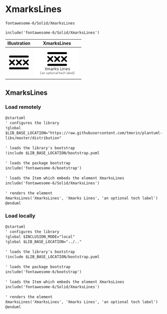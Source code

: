 # XmarksLines


```text
fontawesome-6/Solid/XmarksLines
```

```text
include('fontawesome-6/Solid/XmarksLines')
```



| Illustration | XmarksLines |
| :---: | :---: |
| ![illustration for Illustration](../../fontawesome-6/Solid/XmarksLines.png) | ![illustration for XmarksLines](../../fontawesome-6/Solid/XmarksLines.Local.png) |




## XmarksLines

### Load remotely
```plantuml
@startuml
' configures the library
!global $LIB_BASE_LOCATION="https://raw.githubusercontent.com/tmorin/plantuml-libs/master/distribution"

' loads the library's bootstrap
!include $LIB_BASE_LOCATION/bootstrap.puml

' loads the package bootstrap
include('fontawesome-6/bootstrap')

' loads the Item which embeds the element XmarksLines
include('fontawesome-6/Solid/XmarksLines')

' renders the element
XmarksLines('XmarksLines', 'Xmarks Lines', 'an optional tech label')
@enduml
```

### Load locally
```plantuml
@startuml
' configures the library
!global $INCLUSION_MODE="local"
!global $LIB_BASE_LOCATION="../.."

' loads the library's bootstrap
!include $LIB_BASE_LOCATION/bootstrap.puml

' loads the package bootstrap
include('fontawesome-6/bootstrap')

' loads the Item which embeds the element XmarksLines
include('fontawesome-6/Solid/XmarksLines')

' renders the element
XmarksLines('XmarksLines', 'Xmarks Lines', 'an optional tech label')
@enduml
```

